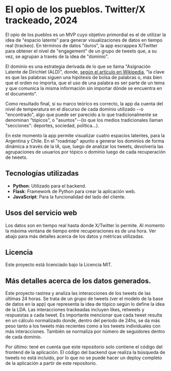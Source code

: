 # El opio de los pueblos. Twitter/X trackeado, 2024

El opio de los pueblos es un MVP cuyo objetivo primordial es el de utilizar la idea de "espacio latente" para generar visualizaciones de datos en tiempo real (trackeo). En términos de datos "duros", la app escrappea X/Twitter para obtener el nivel de "engagement" de un grupo de tweets que, a su vez, se agrupan a través de la idea de "dominio". 

El dominio es una estrategia derivada de lo que se llama "Asignación Latente de Dirichlet (ALD)", donde, [según el artículo en Wikipedia](https://es.wikipedia.org/wiki/Latent_Dirichlet_Allocation), "la clave es que las palabras siguen una hipótesis de bolsa de palabras o, más bien que el orden no importa, que el uso de una palabra es ser parte de un tema y que comunica la misma información sin importar dónde se encuentra en el documento". 

Como resultado final, si su marco teórico es correcto, la app da cuenta del nivel de temperatura en el discurso de cada dominio utilizado --o "encontrado", algo que puede ser parecido a lo que tradicionalmente se denominan "tópicos", o "asuntos"--(lo que los medios tradicionales llaman "secciones": deportes, sociedad, política...).

En este momento la app permite visualizar cuatro espacios latentes, para la Argentina y Chile. En el "roadmap" apunto a generar los dominios de forma dinámica a través de la IA, que, luego de analizar los tweets, devolvería las agrupaciones de usuarios por tópico o dominio luego de cada recuperación de tweets. 

## Tecnologías utilizadas

- **Python**: Utilizado para el backend.
- **Flask**: Framework de Python para crear la aplicación web.
- **JavaScript**: Para la funcionalidad del lado del cliente.

## Usos del servicio web

Los datos son en tiempo real hasta donde X/Twitter lo permite. Al momento la máxima ventana de tiempo entre recuperaciones es de una hora. Ver abajo para más detalles acerca de los datos y métricas utilizadas. 

## Licencia

Este proyecto está licenciado bajo la Licencia MIT.

## Más detalles acerca de los datos generados.

Este proyecto rastrea y analiza las interacciones de los tweets de las últimas 24 horas. Se trata de un grupo de tweets (ver el modelo de la base de datos en la app) que representa la idea de tópico según lo define la idea de la LDA. Las interacciones trackeadas incluyen likes, retweets y respuestas a cada tweet. Es importante mencionar que cada tweet resulta en un cálculo normalizado donde, dentro del período de 24hs, se da más peso tanto a los tweets más recientes como a los tweets individuales con más interacciones. También se normaliza por número de seguidores dentro de cada dominio. 

Por último: tené en cuenta que este repositorio solo contiene el código del frontend de la aplicación. El código del backend que realiza la búsqueda de tweets no está incluido, por lo que no se puede hacer un deploy completo de la aplicación a partir de este repositorio. 
